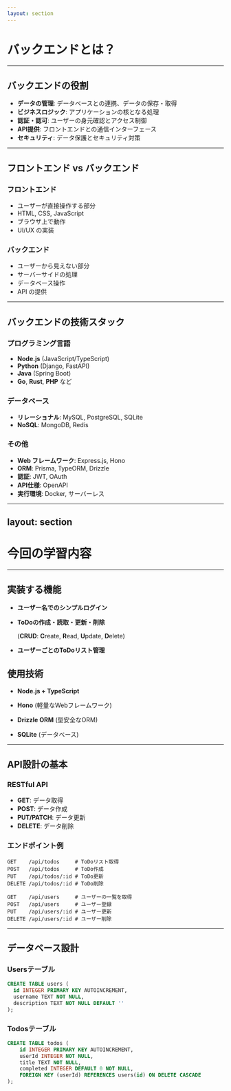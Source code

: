 ```yaml
---
layout: section
---
```


# **バックエンドとは？**

---

## バックエンドの役割

<div class="h-4" />

<v-clicks>

- **データの管理**: データベースとの連携、データの保存・取得
- **ビジネスロジック**: アプリケーションの核となる処理
- **認証・認可**: ユーザーの身元確認とアクセス制御
- **API提供**: フロントエンドとの通信インターフェース
- **セキュリティ**: データ保護とセキュリティ対策

</v-clicks>

---

## フロントエンド vs バックエンド

<div class="h-4" />

<div class="grid grid-cols-2 gap-8">

<div>

<v-clicks>

### フロントエンド

- ユーザーが直接操作する部分
- HTML, CSS, JavaScript
- ブラウザ上で動作
- UI/UX の実装

</v-clicks>

</div>

<div>

<v-clicks>

### バックエンド

- ユーザーから見えない部分
- サーバーサイドの処理
- データベース操作
- API の提供

</v-clicks>

</div>

</div>

---

## バックエンドの技術スタック

<div class="h-4" />

<div class="grid grid-cols-2 gap-8">

<div class="flex flex-col gap-4">

<div>
                
<v-clicks>

### プログラミング言語

- **Node.js** (JavaScript/TypeScript)
- **Python** (Django, FastAPI)
- **Java** (Spring Boot)
- **Go**, **Rust**, **PHP** など

</v-clicks>

</div>

<div>

<v-clicks>

### データベース

- **リレーショナル**: MySQL, PostgreSQL, SQLite
- **NoSQL**: MongoDB, Redis

</v-clicks>

</div>

</div>

<div>

<v-clicks>

###  その他
- **Web フレームワーク**: Express.js, Hono
- **ORM**: Prisma, TypeORM, Drizzle
- **認証**: JWT, OAuth
- **API仕様**: OpenAPI
- **実行環境**: Docker, サーバーレス

</v-clicks>

</div>

</div>

---
layout: section
---

# 今回の学習内容

---

## 実装する機能

<v-clicks>

- **ユーザー名でのシンプルログイン**

- **ToDoの作成・読取・更新・削除**

  <span v-mark="{at: 2, color: 'red', type: 'underline' }"> (**CRUD**: **C**reate, **R**ead, **U**pdate, **D**elete) </span>

- **ユーザーごとのToDoリスト管理**

</v-clicks>

<v-click>

## 使用技術

</v-click>

<v-clicks>

- **Node.js + TypeScript**

- **Hono** (軽量なWebフレームワーク)

- **Drizzle ORM** (型安全なORM)

- **SQLite** (データベース)

</v-clicks>

---

## API設計の基本

<div class="h-4" />

<div class="flex flex-col gap-4">

<div>

<v-click>

### RESTful API

</v-click>

<v-clicks>

- **GET**: データ取得
- **POST**: データ作成
- **PUT/PATCH**: データ更新  
- **DELETE**: データ削除

</v-clicks>

</div>

<div>

<v-clicks>

### エンドポイント例

```
GET    /api/todos     # ToDoリスト取得
POST   /api/todos     # ToDo作成
PUT    /api/todos/:id # ToDo更新
DELETE /api/todos/:id # ToDo削除
```

```
GET    /api/users     # ユーザーの一覧を取得
POST   /api/users     # ユーザー登録
PUT    /api/users/:id # ユーザー更新
DELETE /api/users/:id # ユーザー削除
```

</v-clicks>

</div>

</div>

---

## データベース設計

<div class="h-4" />

<div class="grid grid-cols-2 gap-8">

<v-clicks>

<div>

### Usersテーブル
```sql
CREATE TABLE users (
  id INTEGER PRIMARY KEY AUTOINCREMENT,
  username TEXT NOT NULL,
  description TEXT NOT NULL DEFAULT ''
);
```

</div>

<div>

### Todosテーブル  
```sql
CREATE TABLE todos (
    id INTEGER PRIMARY KEY AUTOINCREMENT,
    userId INTEGER NOT NULL,
    title TEXT NOT NULL,
    completed INTEGER DEFAULT 0 NOT NULL,
    FOREIGN KEY (userId) REFERENCES users(id) ON DELETE CASCADE
);
```

</div>

</v-clicks>

</div>

